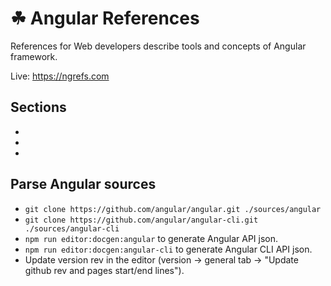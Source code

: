 # ☘ Angular References

References for Web developers describe tools and concepts of Angular framework.

Live: https://ngrefs.com

## Sections

*
*
*

## Parse Angular sources

* `git clone https://github.com/angular/angular.git ./sources/angular`
* `git clone https://github.com/angular/angular-cli.git ./sources/angular-cli`
* `npm run editor:docgen:angular` to generate Angular API json.
* `npm run editor:docgen:angular-cli` to generate Angular CLI API json.
* Update version rev in the editor (version -> general tab -> "Update github rev and pages start/end lines").
